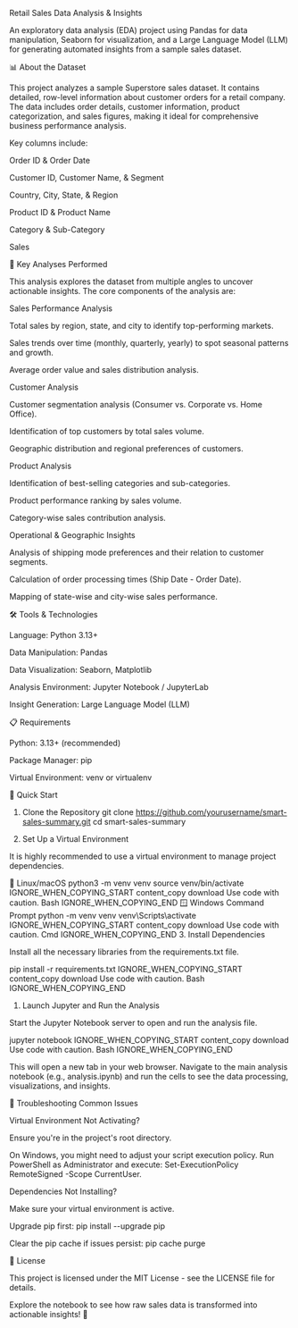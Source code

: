 Retail Sales Data Analysis & Insights

An exploratory data analysis (EDA) project using Pandas for data manipulation, Seaborn for visualization, and a Large Language Model (LLM) for generating automated insights from a sample sales dataset.

📊 About the Dataset

This project analyzes a sample Superstore sales dataset. It contains detailed, row-level information about customer orders for a retail company. The data includes order details, customer information, product categorization, and sales figures, making it ideal for comprehensive business performance analysis.

Key columns include:

Order ID & Order Date

Customer ID, Customer Name, & Segment

Country, City, State, & Region

Product ID & Product Name

Category & Sub-Category

Sales

🔎 Key Analyses Performed

This analysis explores the dataset from multiple angles to uncover actionable insights. The core components of the analysis are:

Sales Performance Analysis

Total sales by region, state, and city to identify top-performing markets.

Sales trends over time (monthly, quarterly, yearly) to spot seasonal patterns and growth.

Average order value and sales distribution analysis.

Customer Analysis

Customer segmentation analysis (Consumer vs. Corporate vs. Home Office).

Identification of top customers by total sales volume.

Geographic distribution and regional preferences of customers.

Product Analysis

Identification of best-selling categories and sub-categories.

Product performance ranking by sales volume.

Category-wise sales contribution analysis.

Operational & Geographic Insights

Analysis of shipping mode preferences and their relation to customer segments.

Calculation of order processing times (Ship Date - Order Date).

Mapping of state-wise and city-wise sales performance.

🛠️ Tools & Technologies

Language: Python 3.13+

Data Manipulation: Pandas

Data Visualization: Seaborn, Matplotlib

Analysis Environment: Jupyter Notebook / JupyterLab

Insight Generation: Large Language Model (LLM)

📋 Requirements

Python: 3.13+ (recommended)

Package Manager: pip

Virtual Environment: venv or virtualenv

🚀 Quick Start
1. Clone the Repository
git clone https://github.com/yourusername/smart-sales-summary.git
cd smart-sales-summary

1. Set Up a Virtual Environment

It is highly recommended to use a virtual environment to manage project dependencies.

🐧 Linux/macOS
python3 -m venv venv
source venv/bin/activate
IGNORE_WHEN_COPYING_START
content_copy
download
Use code with caution.
Bash
IGNORE_WHEN_COPYING_END
🪟 Windows Command Prompt
python -m venv venv
venv\Scripts\activate
IGNORE_WHEN_COPYING_START
content_copy
download
Use code with caution.
Cmd
IGNORE_WHEN_COPYING_END
3. Install Dependencies

Install all the necessary libraries from the requirements.txt file.

pip install -r requirements.txt
IGNORE_WHEN_COPYING_START
content_copy
download
Use code with caution.
Bash
IGNORE_WHEN_COPYING_END

1. Launch Jupyter and Run the Analysis

Start the Jupyter Notebook server to open and run the analysis file.

jupyter notebook
IGNORE_WHEN_COPYING_START
content_copy
download
Use code with caution.
Bash
IGNORE_WHEN_COPYING_END

This will open a new tab in your web browser. Navigate to the main analysis notebook (e.g., analysis.ipynb) and run the cells to see the data processing, visualizations, and insights.

🚨 Troubleshooting
Common Issues

Virtual Environment Not Activating?

Ensure you're in the project's root directory.

On Windows, you might need to adjust your script execution policy. Run PowerShell as Administrator and execute: Set-ExecutionPolicy RemoteSigned -Scope CurrentUser.

Dependencies Not Installing?

Make sure your virtual environment is active.

Upgrade pip first: pip install --upgrade pip

Clear the pip cache if issues persist: pip cache purge

📄 License

This project is licensed under the MIT License - see the LICENSE file for details.

Explore the notebook to see how raw sales data is transformed into actionable insights! 🚀